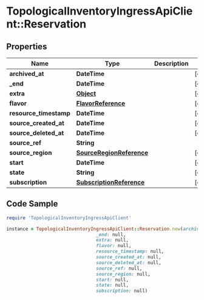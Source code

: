 # TopologicalInventoryIngressApiClient::Reservation

## Properties

Name | Type | Description | Notes
------------ | ------------- | ------------- | -------------
**archived_at** | **DateTime** |  | [optional] 
**_end** | **DateTime** |  | [optional] 
**extra** | [**Object**](.md) |  | [optional] 
**flavor** | [**FlavorReference**](FlavorReference.md) |  | [optional] 
**resource_timestamp** | **DateTime** |  | [optional] 
**source_created_at** | **DateTime** |  | [optional] 
**source_deleted_at** | **DateTime** |  | [optional] 
**source_ref** | **String** |  | 
**source_region** | [**SourceRegionReference**](SourceRegionReference.md) |  | [optional] 
**start** | **DateTime** |  | [optional] 
**state** | **String** |  | [optional] 
**subscription** | [**SubscriptionReference**](SubscriptionReference.md) |  | [optional] 

## Code Sample

```ruby
require 'TopologicalInventoryIngressApiClient'

instance = TopologicalInventoryIngressApiClient::Reservation.new(archived_at: null,
                                 _end: null,
                                 extra: null,
                                 flavor: null,
                                 resource_timestamp: null,
                                 source_created_at: null,
                                 source_deleted_at: null,
                                 source_ref: null,
                                 source_region: null,
                                 start: null,
                                 state: null,
                                 subscription: null)
```


